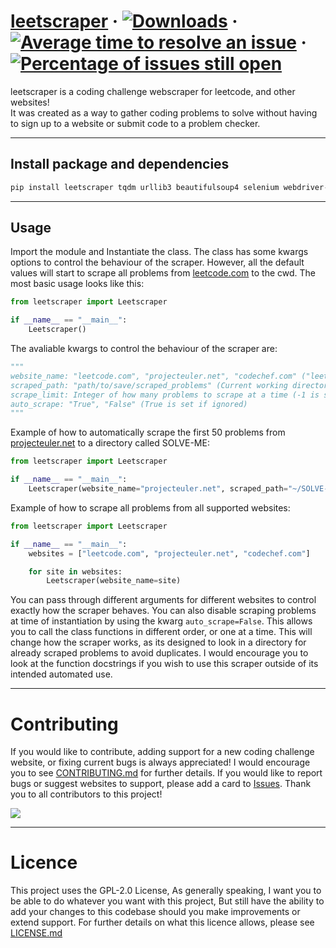 # [leetscraper](https://pypi.org/project/leetscraper/) &middot; [![Downloads](https://pepy.tech/badge/leetscraper)](https://pepy.tech/project/leetscraper) &middot; [![Average time to resolve an issue](http://isitmaintained.com/badge/resolution/pavocracy/leetscraper.svg)](http://isitmaintained.com/project/pavocracy/leetscraper "Average time to resolve an issue") &middot; [![Percentage of issues still open](http://isitmaintained.com/badge/open/pavocracy/leetscraper.svg)](http://isitmaintained.com/project/pavocracy/leetscraper "Percentage of issues still open")
leetscraper is a coding challenge webscraper for leetcode, and other websites!  
It was created as a way to gather coding problems to solve without having to sign up to a website or submit code to a problem checker.

***
## Install package and dependencies
```python
pip install leetscraper tqdm urllib3 beautifulsoup4 selenium webdriver-manager
```

***
## Usage
Import the module and Instantiate the class. The class has some kwargs options to control the behaviour of the scraper.
However, all the default values will start to scrape all problems from [leetcode.com](https://leetcode.com) to the cwd.
The most basic usage looks like this:
```python
from leetscraper import Leetscraper

if __name__ == "__main__":
    Leetscraper()
```

The avaliable kwargs to control the behaviour of the scraper are:
```python
"""
website_name: "leetcode.com", "projecteuler.net", "codechef.com" ("leetcode.com" is set if ignored)
scraped_path: "path/to/save/scraped_problems" (Current working directory is set if ignored)
scrape_limit: Integer of how many problems to scrape at a time (-1 is set if ignored, which is no limit)
auto_scrape: "True", "False" (True is set if ignored)
"""
```

Example of how to automatically scrape the first 50 problems from [projecteuler.net](https://projecteuler.net) to a directory called SOLVE-ME:
```python
from leetscraper import Leetscraper

if __name__ == "__main__":
    Leetscraper(website_name="projecteuler.net", scraped_path="~/SOLVE-ME", scrape_limit=50)
```

Example of how to scrape all problems from all supported websites:
```python
from leetscraper import Leetscraper

if __name__ == "__main__":
    websites = ["leetcode.com", "projecteuler.net", "codechef.com"]

    for site in websites:
        Leetscraper(website_name=site)
```

You can pass through different arguments for different websites to control exactly how the scraper behaves.
You can also disable scraping problems at time of instantiation by using the kwarg `auto_scrape=False`.
This allows you to call the class functions in different order, or one at a time.
This will change how the scraper works, as its designed to look in a directory for already scraped problems to avoid duplicates.
I would encourage you to look at the function docstrings if you wish to use this scraper outside of its intended automated use.

***
# Contributing
If you would like to contribute, adding support for a new coding challenge website, or fixing current bugs is always appreciated!
I would encourage you to see [CONTRIBUTING.md](https://github.com/Pavocracy/leetscraper/blob/main/CONTRIBUTING.md) for further details.
If you would like to report bugs or suggest websites to support, please add a card to [Issues](https://github.com/Pavocracy/leetscraper/issues).
Thank you to all contributors to this project!  
  
<a href="https://github.com/pavocracy/leetscraper/graphs/contributors">
  <img src="https://contrib.rocks/image?repo=pavocracy/leetscraper" />
</a>  

***
# Licence  
This project uses the GPL-2.0 License, As generally speaking, I want you to be able to do whatever you want with this project, But still have the ability to add your changes
to this codebase should you make improvements or extend support.
For further details on what this licence allows, please see [LICENSE.md](https://github.com/Pavocracy/leetscraper/blob/main/LICENSE.md)
